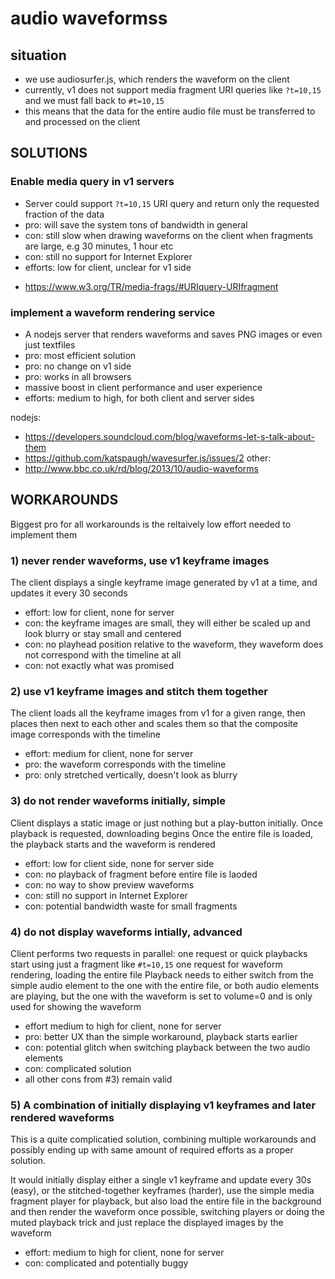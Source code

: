 # audio waveformss

## situation

- we use audiosurfer.js, which renders the waveform on the client
- currently, v1 does not support media fragment URI queries like `?t=10,15` and we must fall back to `#t=10,15`
- this means that the data for the entire audio file must be transferred to and processed on the client

## SOLUTIONS

### Enable media query in v1 servers

- Server could support `?t=10,15` URI query and return only the requested fraction of the data
- pro: will save the system tons of bandwidth in general
- con: still slow when drawing waveforms on the client when fragments are large, e.g 30 minutes, 1 hour etc
- con: still no support for Internet Explorer
- efforts: low for client, unclear for v1 side
* https://www.w3.org/TR/media-frags/#URIquery-URIfragment

### implement a waveform rendering service

- A nodejs server that renders waveforms and saves PNG images or even just textfiles
- pro: most efficient solution
- pro: no change on v1 side
- pro: works in all browsers
- massive boost in client performance and user experience 
- efforts: medium to high, for both client and server sides

nodejs:
* https://developers.soundcloud.com/blog/waveforms-let-s-talk-about-them
* https://github.com/katspaugh/wavesurfer.js/issues/2
other:
* http://www.bbc.co.uk/rd/blog/2013/10/audio-waveforms


## WORKAROUNDS

Biggest pro for all workarounds is the reltaively low effort needed to implement them

### 1) never render waveforms, use v1 keyframe images

The client displays a single keyframe image generated by v1 at a time, and updates it every 30 seconds

- effort: low for client, none for server
- con: the keyframe images are small, they will either be scaled up and look blurry or stay small and centered
- con: no playhead position relative to the waveform, they waveform does not correspond with the timeline at all
- con: not exactly what was promised

### 2) use v1 keyframe images and stitch them together

The client loads all the keyframe images from v1 for a given range, then places then next to each other and scales them
so that the composite image corresponds with the timeline

- effort: medium for client, none for server
- pro: the waveform corresponds with the timeline
- pro: only stretched vertically, doesn't look as blurry

### 3) do not render waveforms initially, simple

Client displays a static image or just nothing but a play-button initially.
Once playback is requested, downloading begins
Once the entire file is loaded, the playback starts and the waveform is rendered

- effort: low for client side, none for server side
- con: no playback of fragment before entire file is laoded
- con: no way to show preview waveforms
- con: still no support in Internet Explorer
- con: potential bandwidth waste for small fragments

### 4) do not display waveforms intially, advanced

Client performs two requests in parallel:
one request or quick playbacks start using just a fragment like `#t=10,15`
one request for waveform rendering, loading the entire file
Playback needs to either switch from the simple audio element to the one with the entire file,
or both audio elements are playing, but the one with the waveform is set to volume=0 and is only used for showing the waveform

- effort medium to high for client, none for server
- pro: better UX than the simple workaround, playback starts earlier
- con: potential glitch when switching playback between the two audio elements
- con: complicated solution
- all other cons from #3) remain valid

### 5) A combination of initially displaying v1 keyframes and later rendered waveforms

This is a quite complicatied solution, combining multiple workarounds and possibly ending up
with same amount of required efforts as a proper solution.

It would initially display either a single v1 keyframe and update every 30s (easy), or the stitched-together keyframes (harder),
use the simple media fragment player for playback, but also load the entire file in the background and then
render the waveform once possible, switching players or doing the muted playback trick and just replace the displayed images by the waveform

- effort: medium to high for client, none for server
- con: complicated and potentially buggy